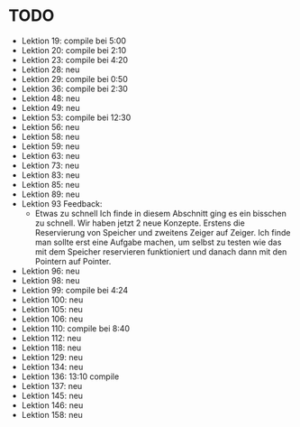 # TODO

- Lektion 19: compile bei 5:00
- Lektion 20: compile bei 2:10
- Lektion 23: compile bei 4:20
- Lektion 28: neu
- Lektion 29: compile bei 0:50
- Lektion 36: compile bei 2:30
- Lektion 48: neu
- Lektion 49: neu
- Lektion 53: compile bei 12:30
- Lektion 56: neu
- Lektion 58: neu
- Lektion 59: neu
- Lektion 63: neu
- Lektion 73: neu
- Lektion 83: neu
- Lektion 85: neu
- Lektion 89: neu
- Lektion 93 Feedback:
  - Etwas zu schnell
  Ich finde in diesem Abschnitt ging es ein bisschen zu schnell. Wir haben jetzt 2 neue Konzepte. Erstens die Reservierung von Speicher und zweitens Zeiger auf Zeiger. Ich finde man sollte erst eine Aufgabe machen, um selbst zu testen wie das mit dem Speicher reservieren funktioniert und danach dann mit den Pointern auf Pointer.
- Lektion 96: neu
- Lektion 98: neu
- Lektion 99: compile bei 4:24
- Lektion 100: neu
- Lektion 105: neu
- Lektion 106: neu
- Lektion 110: compile bei 8:40
- Lektion 112: neu
- Lektion 118: neu
- Lektion 129: neu
- Lektion 134: neu
- Lektion 136: 13:10 compile
- Lektion 137: neu
- Lektion 145: neu
- Lektion 146: neu
- Lektion 158: neu
